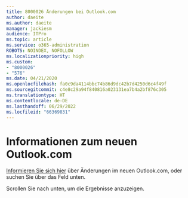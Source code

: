 ```yaml
---
title: 8000026 Änderungen bei Outlook.com
author: daeite
ms.author: daeite
manager: jackiesm
audience: ITPro
ms.topic: article
ms.service: o365-administration
ROBOTS: NOINDEX, NOFOLLOW
ms.localizationpriority: high
ms.custom:
- "8000026"
- "576"
ms.date: 04/21/2020
ms.openlocfilehash: fa0c9da4114bbc74b86d9dc42b7d4250d6c4f49f
ms.sourcegitcommit: c4e8c29a94f840816a023131ea7b4a2bf876c305
ms.translationtype: HT
ms.contentlocale: de-DE
ms.lasthandoff: 06/29/2022
ms.locfileid: "66369831"
---
```

# <a name="learn-about-the-new-outlookcom"></a>Informationen zum neuen Outlook.com

[Informieren Sie sich hier](https://go.microsoft.com/fwlink/?linkid=2039724) über Änderungen im neuen Outlook.com, oder suchen Sie über das Feld unten.
  
Scrollen Sie nach unten, um die Ergebnisse anzuzeigen.
